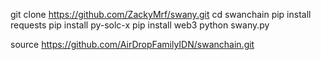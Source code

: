 git clone https://github.com/ZackyMrf/swany.git
cd swanchain
pip install requests
pip install py-solc-x
pip install web3
python swany.py




source https://github.com/AirDropFamilyIDN/swanchain.git
